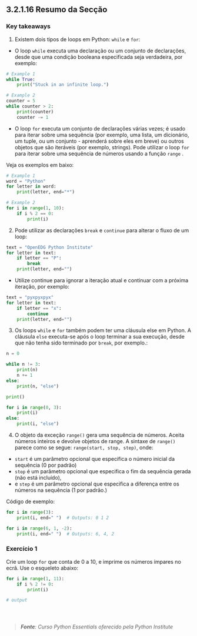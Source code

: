 ## 3.2.1.16 Resumo da Secção

### Key takeaways

1. Existem dois tipos de loops em Python: ``while`` e ``for``:

 - O loop ``while`` executa uma declaração ou um conjunto de declarações, desde que uma condição booleana especificada seja verdadeira, por exemplo:


```python
# Example 1
while True:
    print("Stuck in an infinite loop.")

# Example 2
counter = 5
while counter > 2:
    print(counter)
    counter -= 1

```

- O loop ``for`` executa um conjunto de declarações várias vezes; é usado para iterar sobre uma sequência (por exemplo, uma lista, um dicionário, um tuple, ou um conjunto - aprenderá sobre eles em breve) ou outros objetos que são iteráveis (por exemplo, strings). Pode utilizar o loop ``for`` para iterar sobre uma sequência de números usando a função ``range`` . 

Veja os exemplos em baixo:


```python
# Example 1
word = "Python"
for letter in word:
    print(letter, end="*")

# Example 2
for i in range(1, 10):
    if i % 2 == 0:
        print(i)
```

2. Pode utilizar as declarações ``break`` e ``continue`` para alterar o fluxo de um loop:

```python
text = "OpenEDG Python Institute"
for letter in text:
    if letter == "P":
        break
    print(letter, end="")
```

- Utilize continue para ignorar a iteração atual e continuar com a próxima iteração, por exemplo:

```python
text = "pyxpyxpyx"
for letter in text:
    if letter == "x":
        continue
    print(letter, end="")
```

3. Os loops ``while`` e ``for`` também podem ter uma cláusula else em Python. A cláusula ``else`` executa-se após o loop terminar a sua execução, desde que não tenha sido terminado por ``break``, por exemplo.:

```python
n = 0

while n != 3:
    print(n)
    n += 1
else:
    print(n, "else")

print()

for i in range(0, 3):
    print(i)
else:
    print(i, "else")
```

4. O objeto da exceção ``range()`` gera uma sequência de números. Aceita números inteiros e devolve objetos de range. A sintaxe de ``range()`` parece como se segue: ``range(start, stop, step)``, onde:

- ``start`` é um parâmetro opcional que especifica o número inicial da sequência (0 por padrão)
- ``stop`` é um parâmetro opcional que especifica o fim da sequência gerada (não está incluído),
- e ``step`` é um parâmetro opcional que especifica a diferença entre os números na sequência (1 por padrão.)

Código de exemplo:

```python
for i in range(3):
    print(i, end=" ")  # Outputs: 0 1 2

for i in range(6, 1, -2):
    print(i, end=" ")  # Outputs: 6, 4, 2
```

### Exercício 1

Crie um loop ``for`` que conta de 0 a 10, e imprime os números ímpares no ecrã. Use o esqueleto abaixo:

```python
for i in range(1, 11):
    if i % 2 != 0:
        print(i)

# output





```



>***Fonte**: Curso Python Essentials oferecido pela Python Institute*
